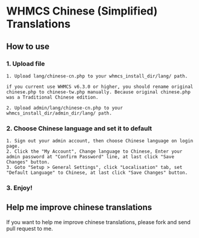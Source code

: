 # WHMCS Chinese (Simplified) Translations

## How to use

### 1. Upload file

    1. Upload lang/chinese-cn.php to your whmcs_install_dir/lang/ path.

    if you current use WHMCS v6.3.0 or higher, you should rename original chinese.php to chinese-tw.php manually. Because original chinese.php was a Traditional Chinese edition.

    2. Upload admin/lang/chinese-cn.php to your whmcs_install_dir/admin_dir/lang/ path.

### 2. Choose Chinese language and set it to default

    1. Sign out your admin account, then choose Chinese language on login page.
    2. Click the "My Account", Change language to Chinese, Enter your admin password at "Confirm Password" line, at last click "Save Changes" button.
    3. Goto "Setup > General Settings", click "Localisation" tab, set "Default Language" to Chinese, at last click "Save Changes" button.

### 3. Enjoy!

## Help me improve chinese translations

If you want to help me improve chinese translations, please fork and send pull request to me.

